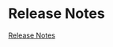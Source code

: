 # Release Notes

[Release Notes](https://github.com/tuandm/laravue/releases)

<script>
export default {
  mounted () {
    window.open('https://github.com/tuandm/laravue/releases')
  }
}
</script>
